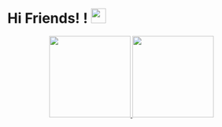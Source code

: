 # Hi Friends! ! <img src="https://raw.githubusercontent.com/MartinHeinz/MartinHeinz/master/wave.gif" width="30px">

<!--
**DanishMaula/DanishMaula** is a ✨ _special_ ✨ repository because its `README.md` (this file) appears on your GitHub profile.

Here are some ideas to get you started:

- 🔭 I’m currently working on ...
- 🌱 I’m currently learning ...
- 👯 I’m looking to collaborate on ...
- 🤔 I’m looking for help with ...
- 💬 Ask me about ...
- 📫 How to reach me: ...
- 😄 Pronouns: ...
- ⚡ Fun fact: ...
-->


<p align="center">
  <a href="https://github.com/DanishMaula" target="_blank">
    <img src="https://github-readme-stats.vercel.app/api?username=DanishMaula&show_icons=true&bg_color=FFFF&text_color=000&border_color=444" height="165">
  </a>

  <a href="https://github.com/DanishMaula" target="_blank">
    <img src="https://github-readme-stats.vercel.app/api/top-langs/?username=DanishMaula&layout=compact&bg_color=FFF&text_color=000&border_color=444"  height="165">
  </a>
  <br>
</p>
